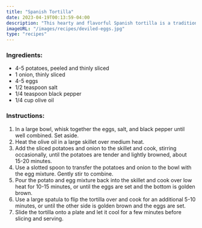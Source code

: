 ```yaml
---
title: "Spanish Tortilla"
date: 2023-04-19T00:13:59-04:00
description: "This hearty and flavorful Spanish tortilla is a traditional dish made with potatoes, onions, and eggs. It's perfect for breakfast, brunch, or a light dinner, and can be served warm or at room temperature. With its golden brown crust and tender, flavorful filling, this dish is sure to become a favorite!"
imageURL: "/images/recipes/deviled-eggs.jpg"
type: "recipes"
---
```


### Ingredients:


- 4-5 potatoes, peeled and thinly sliced
- 1 onion, thinly sliced
- 4-5 eggs
- 1/2 teaspoon salt
- 1/4 teaspoon black pepper
- 1/4 cup olive oil

### Instructions:

1. In a large bowl, whisk together the eggs, salt, and black pepper until well combined. Set aside.
1. Heat the olive oil in a large skillet over medium heat.
1. Add the sliced potatoes and onion to the skillet and cook, stirring occasionally, until the potatoes are tender and lightly browned, about 15-20 minutes.
1. Use a slotted spoon to transfer the potatoes and onion to the bowl with the egg mixture. Gently stir to combine.
1. Pour the potato and egg mixture back into the skillet and cook over low heat for 10-15 minutes, or until the eggs are set and the bottom is golden brown.
1. Use a large spatula to flip the tortilla over and cook for an additional 5-10 minutes, or until the other side is golden brown and the eggs are set.
1. Slide the tortilla onto a plate and let it cool for a few minutes before slicing and serving. 